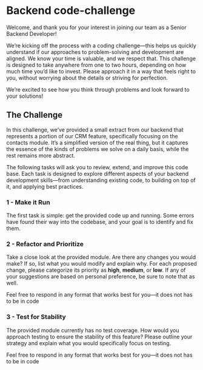# Backend code-challenge

Welcome, and thank you for your interest in joining our team as a Senior Backend Developer!

We’re kicking off the process with a coding challenge—this helps us quickly understand if our approaches to problem-solving and development are aligned. We know your time is valuable, and we respect that. This challenge is designed to take anywhere from one to two hours, depending on how much time you’d like to invest. Please approach it in a way that feels right to you, without worrying about the details or striving for perfection.

We’re excited to see how you think through problems and look forward to your solutions!


## The Challenge

In this challenge, we’ve provided a small extract from our backend that represents a portion of our CRM feature, specifically focusing on the contacts module. It’s a simplified version of the real thing, but it captures the essence of the kinds of problems we solve on a daily basis, while the rest remains more abstract.

The following tasks will ask you to review, extend, and improve this code base. Each task is designed to explore different aspects of your backend development skills—from understanding existing code, to building on top of it, and applying best practices.

### 1 - Make it Run

The first task is simple: get the provided code up and running. Some errors have found their way into the codebase, and your goal is to identify and fix them.

### 2 - Refactor and Prioritize

Take a close look at the provided module. Are there any changes you would make? If so, list what you would modify and explain why. For each proposed change, please categorize its priority as **high**, **medium**, or **low**. If any of your suggestions are based on personal preference, be sure to note that as well.

Feel free to respond in any format that works best for you—it does not has to be in code

### 3 - Test for Stability

The provided module currently has no test coverage. How would you approach testing to ensure the stability of this feature? Please outline your strategy and explain what you would specifically focus on testing.

Feel free to respond in any format that works best for you—it does not has to be in code


    
